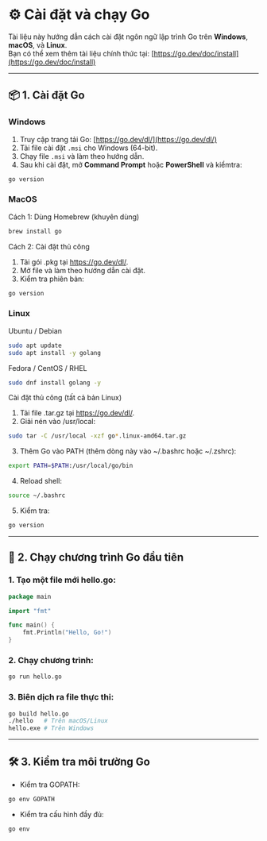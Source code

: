 # ⚙️ Cài đặt và chạy Go

Tài liệu này hướng dẫn cách cài đặt ngôn ngữ lập trình Go trên **Windows**, **macOS**, và **Linux**.  
Bạn có thể xem thêm tài liệu chính thức tại: [https://go.dev/doc/install](https://go.dev/doc/install)

---

## 📦 1. Cài đặt Go

### Windows
1. Truy cập trang tải Go: [https://go.dev/dl/](https://go.dev/dl/)
2. Tải file cài đặt `.msi` cho Windows (64-bit).
3. Chạy file `.msi` và làm theo hướng dẫn.
4. Sau khi cài đặt, mở **Command Prompt** hoặc **PowerShell** và kiểmtra:

```powershell
go version
```

### MacOS
Cách 1: Dùng Homebrew (khuyên dùng)

```bash
brew install go
```

Cách 2: Cài đặt thủ công
1. Tải gói .pkg tại https://go.dev/dl/.
2. Mở file và làm theo hướng dẫn cài đặt.
3. Kiểm tra phiên bản:

```bash
go version
```

### Linux
Ubuntu / Debian

```bash
sudo apt update
sudo apt install -y golang
```

Fedora / CentOS / RHEL

```bash
sudo dnf install golang -y
```

Cài đặt thủ công (tất cả bản Linux)

1. Tải file .tar.gz tại https://go.dev/dl/.
2. Giải nén vào /usr/local:

```bash
sudo tar -C /usr/local -xzf go*.linux-amd64.tar.gz
```

3. Thêm Go vào PATH (thêm dòng này vào ~/.bashrc hoặc ~/.zshrc):

```bash
export PATH=$PATH:/usr/local/go/bin
```

4. Reload shell:

```bash
source ~/.bashrc
```

5. Kiểm tra:

```bash
go version
```

---

## 🏃 2. Chạy chương trình Go đầu tiên

### 1. Tạo một file mới hello.go:

```go
package main

import "fmt"

func main() {
    fmt.Println("Hello, Go!")
}
```


### 2. Chạy chương trình:

```bash
go run hello.go
```

### 3. Biên dịch ra file thực thi:

```bash
go build hello.go
./hello   # Trên macOS/Linux
hello.exe # Trên Windows
```

---

## 🛠 3. Kiểm tra môi trường Go

- Kiểm tra GOPATH:

```bash
go env GOPATH
```

- Kiểm tra cấu hình đầy đủ:

```bash
go env
```